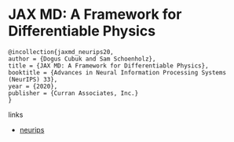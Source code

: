 # JAX MD: A Framework for Differentiable Physics

```
@incollection{jaxmd_neurips20,
author = {Dogus Cubuk and Sam Schoenholz},
title = {JAX MD: A Framework for Differentiable Physics},
booktitle = {Advances in Neural Information Processing Systems (NeurIPS) 33},
year = {2020},
publisher = {Curran Associates, Inc.}
}
```

links
- [neurips](https://nips.cc/Conferences/2020/ScheduleMultitrack?event=18896)
